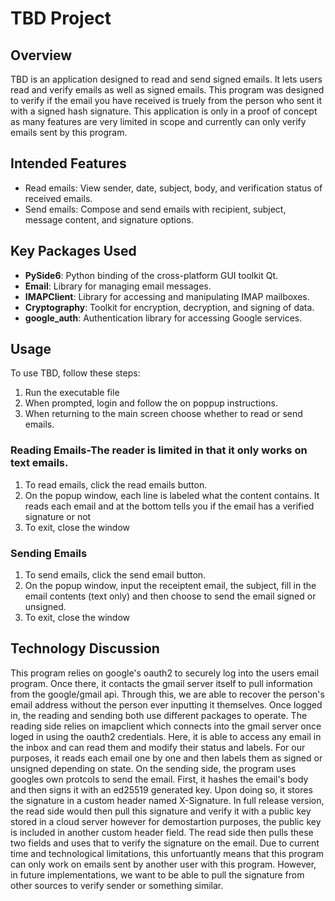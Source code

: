 
# TBD Project

## Overview
TBD is an application designed to read and send signed emails. It lets users read and verify emails as well as signed emails. This program was designed to verify if the email you have received is truely from the person who sent it with a signed hash signature.
This application is only in a proof of concept as many features are very limited in scope and currently can only verify emails sent by this program.

## Intended Features
- Read emails: View sender, date, subject, body, and verification status of received emails.
- Send emails: Compose and send emails with recipient, subject, message content, and signature options.

## Key Packages Used
- **PySide6**: Python binding of the cross-platform GUI toolkit Qt.
- **Email**: Library for managing email messages.
- **IMAPClient**: Library for accessing and manipulating IMAP mailboxes.
- **Cryptography**: Toolkit for encryption, decryption, and signing of data.
- **google_auth**: Authentication library for accessing Google services.

## Usage
To use TBD, follow these steps:
1. Run the executable file
2. When prompted, login and follow the on poppup instructions.
3. When returning to the main screen choose whether to read or send emails.

### Reading Emails-The reader is limited in that it only works on text emails.
1. To read emails, click the read emails button.
2. On the popup window, each line is labeled what the content contains. It reads each email and at the bottom tells you if the email has a verified signature or not
3. To exit, close the window

### Sending Emails
1. To send emails, click the send email button.
2. On the popup window, input the receiptent email, the subject, fill in the email contents (text only) and then choose to send the email signed or unsigned.
3. To exit, close the window

## Technology Discussion
This program relies on google's oauth2 to securely log into the users email program. Once there, it contacts the gmail server itself to pull information from the google/gmail api. Through this, we are able to recover the person's email address without the person ever inputting it themselves. 
Once logged in, the reading and sending both use different packages to operate. 
The reading side relies on imapclient which connects into the gmail server once loged in using the oauth2 credentials. Here, it is able to access any email in the inbox and can read them and modify their status and labels. For our purposes, it reads each email one by one and then labels them as signed or unsigned depending on state.
On the sending side, the program uses googles own protcols to send the email. First, it hashes the email's body and then signs it with an ed25519 generated key. Upon doing so, it stores the signature in a custom header named X-Signature. In full release version, the read side would then pull this signature and verify it with a public key stored in a cloud server however for demostartion purposes, the public key is included in another custom header field. The read side then pulls these two fields and uses that to verify the signature on the email.
Due to current time and technological limitations, this unfortuantly means that this program can only work on emails sent by another user with this program. However, in future implementations, we want to be able to pull the signature from other sources to verify sender or something similar. 
